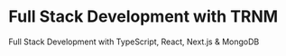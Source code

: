 # Full Stack Development with TRNM
 Full Stack Development with TypeScript, React, Next.js & MongoDB
